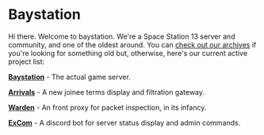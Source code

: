 # Baystation

Hi there. Welcome to baystation. We're a Space Station 13 server and community, and one of the oldest around. You can [check out our archives](https://github.com/orgs/Baystation12/repositories) if you're looking for something old but, otherwise, here's our current active project list:

[**Baystation**](https://github.com/Baystation12/Baystation12) - The actual game server.

[**Arrivals**](https://github.com/Baystation12/Arrivals) - A new joinee terms display and filtration gateway.

[**Warden**](https://github.com/Baystation12/Warden) - An front proxy for packet inspection, in its infancy.

[**ExCom**](https://github.com/Baystation12/ExCom) - A discord bot for server status display and admin commands.
